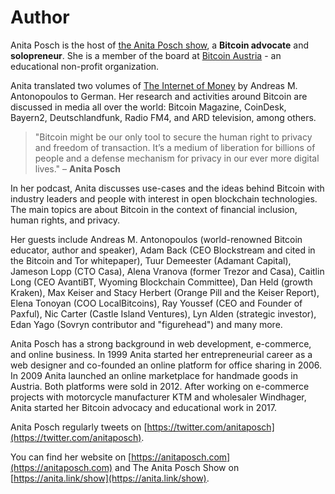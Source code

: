 
# Author

Anita Posch is the host of [the Anita Posch show](https://anita.link/show), a **Bitcoin advocate** and **solopreneur**. She is a member of the board at [Bitcoin Austria](https://bitcoin-austria.at/) - an educational non-profit organization. 

Anita translated two volumes of [The Internet of Money](https://amzn.to/2W9yC7P) by Andreas M. Antonopoulos to German. Her research and activities around Bitcoin are discussed in media all over the world: Bitcoin Magazine, CoinDesk, Bayern2, Deutschlandfunk, Radio FM4, and ARD television, among others.

> "Bitcoin might be our only tool to secure the human right to privacy and freedom of transaction. It’s a medium of liberation for billions of people and a defense mechanism for privacy in our ever more digital lives." – **Anita Posch**

In her podcast, Anita discusses use-cases and the ideas behind Bitcoin with industry leaders and people with interest in open blockchain technologies. The main topics are about Bitcoin in the context of financial inclusion, human rights, and privacy.

Her guests include Andreas M. Antonopoulos (world-renowned Bitcoin educator, author and speaker), Adam Back (CEO Blockstream and cited in the Bitcoin and Tor whitepaper), Tuur Demeester (Adamant Capital), Jameson Lopp (CTO Casa), Alena Vranova (former Trezor and Casa), Caitlin Long (CEO AvantiBT, Wyoming Blockchain Committee), Dan Held (growth Kraken), Max Keiser and Stacy Herbert (Orange Pill and the Keiser Report), Elena Tonoyan (COO LocalBitcoins), Ray Youssef (CEO and Founder of Paxful), Nic Carter (Castle Island Ventures), Lyn Alden (strategic investor), Edan Yago (Sovryn contributor and "figurehead") and many more.

Anita Posch has a strong background in web development, e-commerce, and online business. In 1999 Anita started her entrepreneurial career as a web designer and co-founded an online platform for office sharing in 2006. In 2009 Anita launched an online marketplace for handmade goods in Austria. Both platforms were sold in 2012. After working on e-commerce projects with motorcycle manufacturer KTM and wholesaler Windhager, Anita started her Bitcoin advocacy and educational work in 2017.

Anita Posch regularly tweets on [https://twitter.com/anitaposch](https://twitter.com/anitaposch).
  
You can find her website on [https://anitaposch.com](https://anitaposch.com) and The Anita Posch Show on [https://anita.link/show](https://anita.link/show).